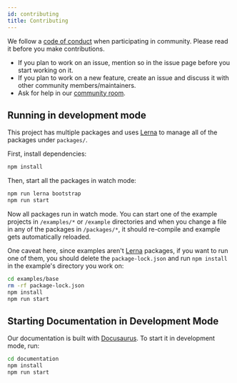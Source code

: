 ```yaml
---
id: contributing
title: Contributing
---
```


We follow a [code of conduct][CODE_OF_CONDUCT] when participating in community. Please read it before you make contributions.

* If you plan to work on an issue, mention so in the issue page before you start working on it.
* If you plan to work on a new feature, create an issue and discuss it with other community members/maintainers.
* Ask for help in our [community room][Discord Channel].

## Running in development mode

This project has multiple packages and uses [Lerna][Lerna] to manage all of the packages under `packages/`.

First, install dependencies:

```sh
npm install
```

Then, start all the packages in watch mode:

```bash
npm run lerna bootstrap
npm run start
```

Now all packages run in watch mode. You can start one of the example projects in `/examples/*` or `/example` directories and when you change a file in any of the packages in `/packages/*`, it should re-compile and example gets automatically reloaded.

One caveat here, since examples aren't [Lerna][Lerna] packages, if you want to run one of them, you should delete the `package-lock.json` and run `npm install` in the example's directory you work on:

```bash
cd examples/base
rm -rf package-lock.json
npm install
npm run start
```

## Starting Documentation in Development Mode

Our documentation is built with [Docusaurus][Docusaurus]. To start it in development mode, run:

```bash
cd documentation
npm install
npm run start
```

[Lerna]: https://github.com/lerna/lerna
[Docusaurus]: https://docusaurus.io/
[Issues]: https://github.com/pankod/refine/issues
[CODE_OF_CONDUCT]: https://github.com/pankod/refine/CODE_OF_CONDUCT.md
[Discord Channel]: https://discord.gg/fRhtCgPA
